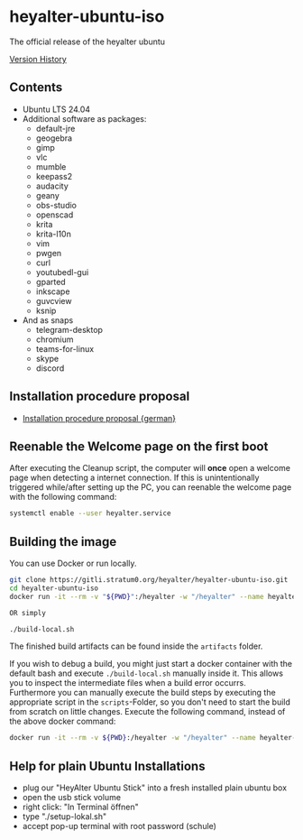 # heyalter-ubuntu-iso

The official release of the heyalter ubuntu

[Version History](changelog.md)

## Contents

- Ubuntu LTS 24.04
- Additional software as packages:
  - default-jre
  - geogebra
  - gimp
  - vlc
  - mumble
  - keepass2
  - audacity
  - geany
  - obs-studio
  - openscad
  - krita
  - krita-l10n
  - vim
  - pwgen
  - curl
  - youtubedl-gui
  - gparted
  - inkscape
  - guvcview
  - ksnip
- And as snaps
  - telegram-desktop
  - chromium
  - teams-for-linux
  - skype
  - discord

## Installation procedure proposal

- [Installation procedure proposal {german}](install_proposal.md)

## Reenable the Welcome page on the first boot

After executing the Cleanup script, the computer will **once** open a welcome page when detecting a internet connection.
If this is unintentionally triggered while/after setting up the PC, you can reenable the welcome page with the following command:

```bash
systemctl enable --user heyalter.service
```

## Building the image

You can use Docker or run locally.

```bash
git clone https://gitli.stratum0.org/heyalter/heyalter-ubuntu-iso.git
cd heyalter-ubuntu-iso
docker run -it --rm -v "${PWD}":/heyalter -w "/heyalter" --name heyalter-iso ubuntu:jammy ./build-local.sh

OR simply

./build-local.sh
```

The finished build artifacts can be found inside the `artifacts` folder.

If you wish to debug a build, you might just start a docker container with the default bash and execute
`./build-local.sh` manually inside it. This allows you to inspect the intermediate files when a build error occurrs.
Furthermore you can manually execute the build steps by executing the appropriate script in the `scripts`-Folder, so
you don't need to start the build from scratch on little changes.
Execute the following command, instead of the above docker command:

```bash
docker run -it --rm -v ${PWD}:/heyalter -w "/heyalter" --name heyalter-iso ubuntu:jammy
```

## Help for plain Ubuntu Installations

- plug our "HeyAlter Ubuntu Stick" into a fresh installed plain ubuntu box
- open the usb stick volume
- right click: "In Terminal öffnen"
- type "./setup-lokal.sh"
- accept pop-up terminal with root password (schule)
